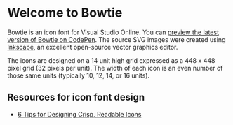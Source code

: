 # Welcome to Bowtie

Bowtie is an icon font for Visual Studio Online. You can [preview the latest version of Bowtie on CodePen](http://codepen.io/jimlamb/full/epVOBK/). The source SVG images were created using [Inkscape](https://inkscape.org/), an excellent open-source vector graphics editor.

The icons are designed on a 14 unit high grid expressed as a 448 x 448 pixel grid (32 pixels per unit). The width of each icon is an even number of those same units (typically 10, 12, 14, or 16 units).

## Resources for icon font design

* [6 Tips for Designing Crisp, Readable Icons](https://davidwalsh.name/6-tips-designing-crisp-readable-icons)
